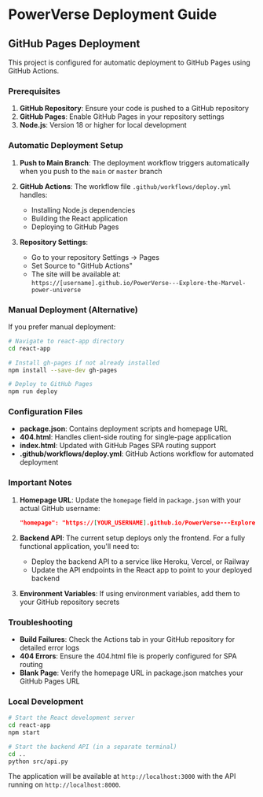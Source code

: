 # PowerVerse Deployment Guide

## GitHub Pages Deployment

This project is configured for automatic deployment to GitHub Pages using GitHub Actions.

### Prerequisites

1. **GitHub Repository**: Ensure your code is pushed to a GitHub repository
2. **GitHub Pages**: Enable GitHub Pages in your repository settings
3. **Node.js**: Version 18 or higher for local development

### Automatic Deployment Setup

1. **Push to Main Branch**: The deployment workflow triggers automatically when you push to the `main` or `master` branch

2. **GitHub Actions**: The workflow file `.github/workflows/deploy.yml` handles:
   - Installing Node.js dependencies
   - Building the React application
   - Deploying to GitHub Pages

3. **Repository Settings**:
   - Go to your repository Settings → Pages
   - Set Source to "GitHub Actions"
   - The site will be available at: `https://[username].github.io/PowerVerse---Explore-the-Marvel-power-universe`

### Manual Deployment (Alternative)

If you prefer manual deployment:

```bash
# Navigate to react-app directory
cd react-app

# Install gh-pages if not already installed
npm install --save-dev gh-pages

# Deploy to GitHub Pages
npm run deploy
```

### Configuration Files

- **package.json**: Contains deployment scripts and homepage URL
- **404.html**: Handles client-side routing for single-page application
- **index.html**: Updated with GitHub Pages SPA routing support
- **.github/workflows/deploy.yml**: GitHub Actions workflow for automated deployment

### Important Notes

1. **Homepage URL**: Update the `homepage` field in `package.json` with your actual GitHub username:
   ```json
   "homepage": "https://[YOUR_USERNAME].github.io/PowerVerse---Explore-the-Marvel-power-universe"
   ```

2. **Backend API**: The current setup deploys only the frontend. For a fully functional application, you'll need to:
   - Deploy the backend API to a service like Heroku, Vercel, or Railway
   - Update the API endpoints in the React app to point to your deployed backend

3. **Environment Variables**: If using environment variables, add them to your GitHub repository secrets

### Troubleshooting

- **Build Failures**: Check the Actions tab in your GitHub repository for detailed error logs
- **404 Errors**: Ensure the 404.html file is properly configured for SPA routing
- **Blank Page**: Verify the homepage URL in package.json matches your GitHub Pages URL

### Local Development

```bash
# Start the React development server
cd react-app
npm start

# Start the backend API (in a separate terminal)
cd ..
python src/api.py
```

The application will be available at `http://localhost:3000` with the API running on `http://localhost:8000`.